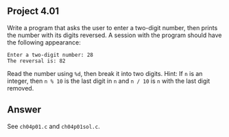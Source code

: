 ## Project 4.01
Write a program that asks the user to enter a two-digit number, then prints the number with its digits reversed. A session with the program should have the following appearance:
```
Enter a two-digit number: 28
The reversal is: 82
```
Read the number using ```%d```, then break it into two digits. Hint: If ```n``` is an integer, then ```n % 10``` is the last digit in ```n``` and ```n / 10``` is ```n``` with the last digit removed.

## Answer
See ```ch04p01.c``` and ```ch04p01sol.c```.
